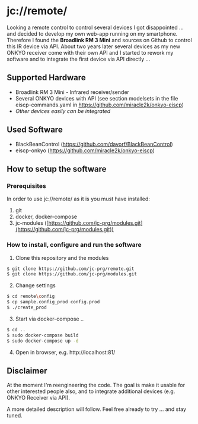 # jc://remote/

Looking a remote control to control several devices I got disappointed ... and decided to develop my own web-app  running on my smartphone.
Therefore I found the **Broadlink RM 3 Mini** and sources on Github to control this IR device via API. About two years later several devices
as my new ONKYO receiver come with their own API and I started to rework my software and to integrate the first device via API directly ...

## Supported Hardware

* Broadlink RM 3 Mini - Infrared receiver/sender
* Several ONKYO devices with API (see section modelsets in the file eiscp-commands.yaml in https://github.com/miracle2k/onkyo-eiscp)
* *Other devices easily can be integrated*

## Used Software
  
* BlackBeanControl (https://github.com/davorf/BlackBeanControl)
* eiscp-onkyo (https://github.com/miracle2k/onkyo-eiscp)


## How to setup the software

### Prerequisites

In order to use jc://remote/ as it is you must have installed:

1. git
2. docker, docker-compose
3. jc-modules ([https://github.com/jc-prg/modules.git](https://github.com/jc-prg/modules.git))


### How to install, configure and run the software

1. Clone this repository and the modules

```bash
$ git clone https://github.com/jc-prg/remote.git
$ git clone https://github.com/jc-prg/modules.git
```

2. Change settings

```bash
$ cd remote\config
$ cp sample.config_prod config.prod
$ ./create_prod
```

3. Start via docker-compose ..

```bash
$ cd ..
$ sudo docker-compose build
$ sudo docker-compose up -d
```

4. Open in browser, e.g. http://localhost:81/


## Disclaimer

At the moment I'm reengineering the code. The goal is make it usable for other interested people also, and to integrate additional devices (e.g. ONKYO Receiver via API). 

A more detailed description will follow. Feel free already to try ... and stay tuned.
